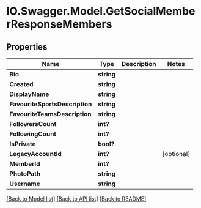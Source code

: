 # IO.Swagger.Model.GetSocialMemberResponseMembers
## Properties

Name | Type | Description | Notes
------------ | ------------- | ------------- | -------------
**Bio** | **string** |  | 
**Created** | **string** |  | 
**DisplayName** | **string** |  | 
**FavouriteSportsDescription** | **string** |  | 
**FavouriteTeamsDescription** | **string** |  | 
**FollowersCount** | **int?** |  | 
**FollowingCount** | **int?** |  | 
**IsPrivate** | **bool?** |  | 
**LegacyAccountId** | **int?** |  | [optional] 
**MemberId** | **int?** |  | 
**PhotoPath** | **string** |  | 
**Username** | **string** |  | 

[[Back to Model list]](../README.md#documentation-for-models) [[Back to API list]](../README.md#documentation-for-api-endpoints) [[Back to README]](../README.md)


